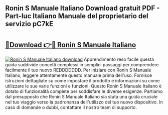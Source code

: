 ## Ronin S Manuale Italiano Download gratuit PDF - Part-luc Italiano Manuale del proprietario del servizio pC7kE

# <h2><a href="http://dffqxl2.blite.top/?on=Ronin+S+Manuale+Italiano">🔗Download 👉🔴 Ronin S Manuale Italiano</a></h2>

[![Ronin S Manuale Italiano download](https://i.imgur.com/lujVjoI.png)](http://dffqxl2.blite.top/?on=Ronin+S+Manuale+Italiano)
Apprendimento reso facile questa guida suddivide concetti complessi in semplici passaggi per comprendere facilmente il tuo nuovo REDDDDDDD. Per iniziare con Ronin S Manuale Italiano, leggere attentamente questo manuale prima dell'uso. Fornisce istruzioni dettagliate su come impostare il prodotto e informazioni su come utilizzare le sue varie funzioni e funzioni. Questo Ronin S Manuale Italiano è dotato di funzionalità complete per soddisfare le diverse esigenze. Partiamo dal presupposto che Ronin S Manuale Italiano sia stata una guida cruciale nel tuo viaggio verso la padronanza dell'utilizzo del tuo nuovo dispositivo. In caso di domande o dubbi, contattare il nostro team di supporto.
